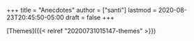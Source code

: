 +++
title = "Anecdotes"
author = ["santi"]
lastmod = 2020-08-23T20:45:50-05:00
draft = false
+++

[Themes]({{< relref "20200731015147-themes" >}})
